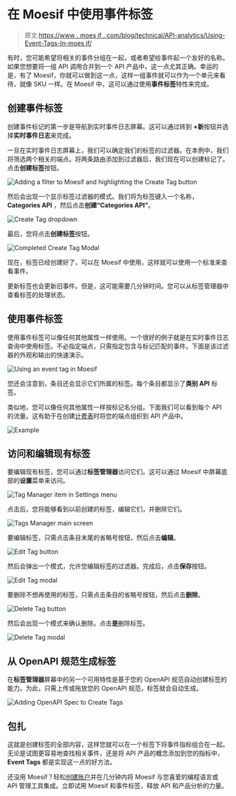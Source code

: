 # 在 Moesif 中使用事件标签

> 原文:[https://www . moes if . com/blog/technical/API-analytics/Using-Event-Tags-In-moes if/](https://www.moesif.com/blog/technical/api-analytics/Using-Event-Tags-In-Moesif/)

有时，您可能希望将相关的事件分组在一起，或者希望给事件起一个友好的名称。如果您想要将一组 API 调用合并到一个 API 产品中，这一点尤其正确。幸运的是，有了 Moesif，你就可以做到这一点，这样一组事件就可以作为一个单元来看待，就像 SKU 一样。在 Moesif 中，这可以通过使用**事件标签**特性来完成。

## 创建事件标签

创建事件标记的第一步是导航到实时事件日志屏幕。这可以通过转到 **+新**按钮并选择**实时事件日志**来完成。

一旦在实时事件日志屏幕上，我们可以确定我们的标签的过滤器。在本例中，我们将筛选两个相关的端点。将两条路由添加到过滤器后，我们现在可以创建标记了。点击**创建标签**按钮。

![Adding a filter to Moesif and highlighting the Create Tag button](img/eec261007034e71bfdf39f89534e9964.png)

然后会出现一个显示标签过滤器的模式。我们将为标签键入一个名称， **Categories API** ，然后点击**创建“Categories API”**。

![Create Tag dropdown](img/d8246dd489647fc542a26f6dc2fb73f7.png)

最后，您将点击**创建标签**按钮。

![Completed Create Tag Modal](img/51c9885611486dde4875810d014b03d1.png)

现在，标签已经创建好了，可以在 Moesif 中使用，这样就可以使用一个标准来查看事件。

更新标签也会更新旧事件。但是，这可能需要几分钟时间。您可以从标签管理器中查看标签的处理状态。

## 使用事件标签

使用事件标签可以像任何其他属性一样使用。一个很好的例子就是在实时事件日志查询中使用标签。不必指定端点，只需指定包含与标记匹配的事件。下面是该过滤器的外观和输出的快速演示。

![Using an event tag in Moesif](img/c62a77325e4f19a3f8d45013f7dc0528.png)

您还会注意到，条目还会显示它们所属的标签。每个条目都显示了**类别 API** 标签。

类似地，您可以像任何其他属性一样按标记名分组。下面我们可以看到每个 API 的流量。这有助于在创建[计费表](https://www.moesif.com/docs/metered-billing/)时将您的端点组织到 API 产品中。

![Example](img/511f57d78fedb4bd0c6c261f61ef4836.png)

## 访问和编辑现有标签

要编辑现有标签，您可以通过**标签管理器**访问它们。这可以通过 Moesif 中屏幕底部的**设置**菜单来访问。

![Tag Manager item in Settings menu](img/ffb185027f75d74b01e8c3b9ef1ad3c4.png)

点击后，您将能够看到以前创建的标签，编辑它们，并删除它们。

![Tags Manager main screen](img/d607d8cd0e8dcbcc9c92822865be00df.png)

要编辑标签，只需点击条目末尾的省略号按钮，然后点击**编辑**。

![Edit Tag button](img/2246b39e79c05111d5c8e7b76e2bdeec.png)

然后会弹出一个模式，允许您编辑标签的过滤器。完成后，点击**保存**按钮。

![Edit Tag modal](img/1ae7896eb88b8677c532dc5bda00a64a.png)

要删除不想再使用的标签，只需点击条目的省略号按钮，然后点击**删除**。

![Delete Tag button](img/53ff15b6cde055f522a51a19a93e18fc.png)

然后会出现一个模式来确认删除。点击**是**删除标签。

![Delete Tag modal](img/2026a842434304908d1e68850c329d14.png)

## 从 OpenAPI 规范生成标签

在**标签管理器**屏幕中的另一个可用特性是基于您的 OpenAPI 规范自动创建标签的能力。为此，只需上传或拖放您的 OpenAPI 规范，标签就会自动生成。

![Adding OpenAPI Spec to Create Tags](img/504d909c9145d73ac2434ecacf45f163.png)

## 包扎

这就是创建标签的全部内容，这样您就可以在一个标签下将事件指标组合在一起。无论是试图更容易地查找相关事件，还是将 API 产品的概念添加到您的指标中， **Event Tags** 都是实现这一点的好方法。

还没用 Moesif？轻松[创建账户](https://www.moesif.com/signup?utm_campaign=Int-site&utm_source=blog&utm_medium=blog-cta&utm_term=event-tags)并在几分钟内将 Moesif 与您喜爱的编程语言或 API 管理工具集成。立即试用 Moesif 和事件标签，释放 API 和产品分析的力量。